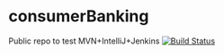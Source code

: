# consumerBanking
Public repo to test MVN+IntelliJ+Jenkins
[![Build Status](https://jenkins.ikcloud.ikerlan.es/job/glapuenteAttempt/badge/icon)](https://jenkins.ikcloud.ikerlan.es/job/glapuenteAttempt)
